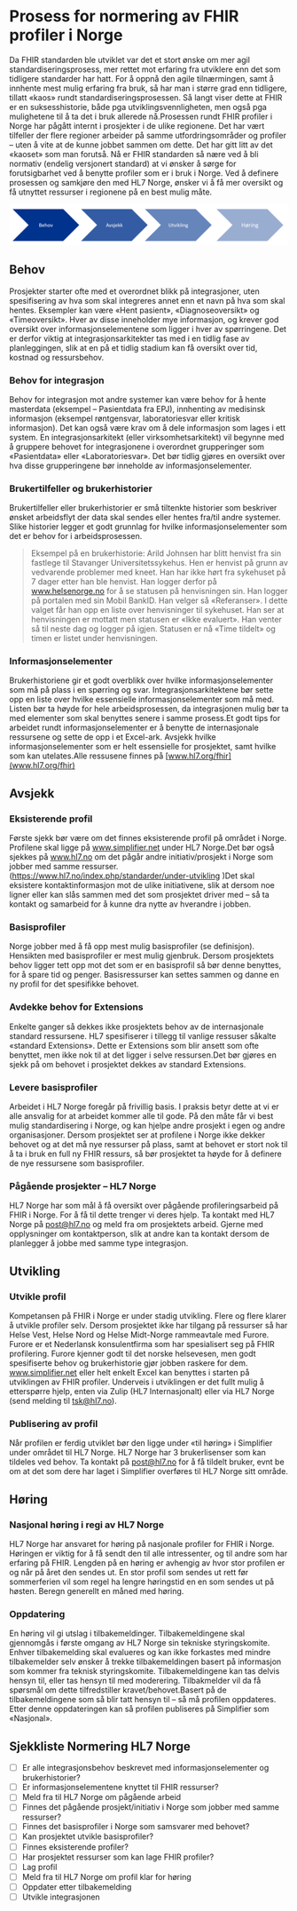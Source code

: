 # Prosess for normering av FHIR profiler i Norge

Da FHIR standarden ble utviklet var det et stort ønske om mer agil standardiseringsprosess, mer rettet mot erfaring fra utviklere enn det som tidligere standarder har hatt. For å oppnå den agile tilnærmingen, samt å innhente mest mulig erfaring fra bruk, så har man i større grad enn tidligere, tillatt «kaos» rundt standardiseringsprosessen. Så langt viser dette at FHIR er en suksesshistorie, både pga utviklingsvennligheten, men også pga mulighetene til å ta det i bruk allerede nå.Prosessen rundt FHIR profiler i Norge har pågått internt i prosjekter i de ulike regionene. Det har vært tilfeller der flere regioner arbeider på samme utfordringsområder og profiler – uten å vite at de kunne jobbet sammen om dette. Det har gitt litt av det «kaoset» som man forutså. Nå er FHIR standarden så nære ved å bli normativ (endelig versjonert standard) at vi ønsker å sørge for forutsigbarhet ved å benytte profiler som er i bruk i Norge. Ved å definere prosessen og samkjøre den med HL7 Norge, ønsker vi å få mer oversikt og få utnyttet ressurser i regionene på en best mulig måte.  

![HL7 Norge normeringsprosess](../images/HL7-Norge-prosess.png)

## Behov

Prosjekter starter ofte med et overordnet blikk på integrasjoner, uten spesifisering av hva som skal integreres annet enn et navn på hva som skal hentes. Eksempler kan være «Hent pasient», «Diagnoseoversikt» og «Timeoversikt». Hver av disse inneholder mye informasjon, og krever god oversikt over informasjonselementene som ligger i hver av spørringene. Det er derfor viktig at integrasjonsarkitekter tas med i en tidlig fase av planleggingen, slik at en på et tidlig stadium kan få oversikt over tid, kostnad og ressursbehov.

### Behov for integrasjon

Behov for integrasjon mot andre systemer kan være behov for å hente masterdata (eksempel – Pasientdata fra EPJ), innhenting av medisinsk informasjon (eksempel røntgensvar, laboratoriesvar eller kritisk informasjon). Det kan også være krav om å dele informasjon som lages i ett system. En integrasjonsarkitekt (eller virksomhetsarkitekt) vil begynne med å gruppere behovet for integrasjonene i overordnet grupperinger som «Pasientdata» eller «Laboratoriesvar». Det bør tidlig gjøres en oversikt over hva disse grupperingene bør inneholde av informasjonselementer.

### Brukertilfeller og brukerhistorier

Brukertilfeller eller brukerhistorier er små tiltenkte historier som beskriver ønsket arbeidsflyt der data skal sendes eller hentes fra/til andre systemer. Slike historier legger et godt grunnlag for hvilke informasjonselementer som det er behov for i arbeidsprosessen.

>Eksempel på en brukerhistorie: Arild Johnsen har blitt henvist fra sin fastlege til Stavanger Universitetssykehus. Hen er henvist på grunn av vedvarende problemer med kneet. Han har ikke hørt fra sykehuset på 7 dager etter han ble henvist. Han logger derfor på www.helsenorge.no for å se statusen på henvisningen sin. Han logger på portalen med sin Mobil BankID. Han velger så «Referanser». I dette valget får han opp en liste over henvisninger til sykehuset. Han ser at henvisningen er mottatt men statusen er «Ikke evaluert». Han venter så til neste dag og logger på igjen. Statusen er nå «Time tildelt» og timen er listet under henvisningen.

### Informasjonselementer

Brukerhistoriene gir et godt overblikk over hvilke informasjonselementer som må på plass i en spørring og svar. Integrasjonsarkitektene bør sette opp en liste over hvilke essensielle informasjonselementer som må med. Listen bør ta høyde for hele arbeidsprosessen, da integrasjonen mulig bør ta med elementer som skal benyttes senere i samme prosess.Et godt tips for arbeidet rundt informasjonselementer er å benytte de internasjonale ressursene og sette de opp i et Excel-ark. Avsjekk hvilke informasjonselementer som er helt essensielle for prosjektet, samt hvilke som kan utelates.Alle ressusene finnes på [www.hl7.org/fhir](www.hl7.org/fhir)

## Avsjekk

### Eksisterende profil

Første sjekk bør være om det finnes eksisterende profil på området i Norge. Profilene skal ligge på www.simplifier.net under HL7 Norge.Det bør også sjekkes på www.hl7.no om det pågår andre initiativ/prosjekt i Norge som jobber med samme ressurser. (https://www.hl7.no/index.php/standarder/under-utvikling )Det skal eksistere kontaktinformasjon mot de ulike initiativene, slik at dersom noe ligner eller kan slås sammen med det som prosjektet driver med – så ta kontakt og samarbeid for å kunne dra nytte av hverandre i jobben.  

### Basisprofiler

Norge jobber med å få opp mest mulig basisprofiler (se definisjon). Hensikten med basisprofiler er mest mulig gjenbruk. Dersom prosjektets behov ligger tett opp mot det som er en basisprofil så bør denne benyttes, for å spare tid og penger. Basisressurser kan settes sammen og danne en ny profil for det spesifikke behovet.  

### Avdekke behov for Extensions

Enkelte ganger så dekkes ikke prosjektets behov av de internasjonale standard ressursene.  HL7 spesifiserer i tillegg til vanlige ressuser såkalte «standard Extensions». Dette er Extensions som blir ansett som ofte benyttet, men ikke nok til at det ligger i selve ressursen.Det bør gjøres en sjekk på om behovet i prosjektet dekkes av standard Extensions.  

### Levere basisprofiler

Arbeidet i HL7 Norge foregår på frivillig basis. I praksis betyr dette at vi er alle ansvalig for at arbeidet kommer alle til gode. På den måte får vi best mulig standardisering i Norge, og kan hjelpe andre prosjekt i egen og andre organisasjoner. Dersom prosjektet ser at profilene i Norge ikke dekker behovet og at det må nye ressurser på plass, samt at behovet er stort nok til å ta i bruk en full ny FHIR ressurs, så bør prosjektet ta høyde for å definere de nye ressursene som basisprofiler.  

### Pågående prosjekter – HL7 Norge

HL7 Norge har som mål å få oversikt over pågående profileringsarbeid på FHIR i Norge. For å få til dette trenger vi deres hjelp. Ta kontakt med HL7 Norge på post@hl7.no og meld fra om prosjektets arbeid. Gjerne med opplysninger om kontaktperson, slik at andre kan ta kontakt dersom de planlegger å jobbe med samme type integrasjon.

## Utvikling

### Utvikle profil

Kompetansen på FHIR i Norge er under stadig utvikling. Flere og flere klarer å utvikle profiler selv. Dersom prosjektet ikke har tilgang på ressurser så har Helse Vest, Helse Nord og Helse Midt-Norge rammeavtale med Furore. Furore er et Nederlansk konsulentfirma som har spesialisert seg på FHIR profilering.  Furore kjenner godt til det norske helsevesen, men godt spesifiserte behov og brukerhistorie gjør jobben raskere for dem. www.simplifier.net eller helt enkelt Excel kan benyttes i starten på utviklingen av FHIR profiler. Underveis i utviklingen er det fullt mulig å etterspørre hjelp, enten via Zulip (HL7 Internasjonalt) eller via HL7 Norge (send melding til tsk@hl7.no).  

### Publisering av profil

Når profilen er ferdig utviklet bør den ligge under «til høring» i Simplifier under området til HL7 Norge. HL7 Norge har 3 brukerlisenser som kan tildeles ved behov. Ta kontakt på post@hl7.no for å få tildelt bruker, evnt be om at det som dere har laget i Simplifier overføres til HL7 Norge sitt område.  

## Høring

### Nasjonal høring i regi av HL7 Norge

HL7 Norge har ansvaret for høring på nasjonale profiler for FHIR i Norge. Høringen er viktig for å få sendt den til alle intressenter, og til andre som har erfaring på FHIR. Lengden på en høring er avhengig av hvor stor profilen er og når på året den sendes ut. En stor profil som sendes ut rett før sommerferien vil som regel ha lengre høringstid en en som sendes ut på høsten. Beregn generellt en måned med høring.  

### Oppdatering 

En høring vil gi utslag i tilbakemeldinger. Tilbakemeldingene skal gjennomgås i første omgang av HL7 Norge sin tekniske styringskomite.  Enhver tilbakemelding skal evalueres og kan ikke forkastes med mindre tilbakemelder selv ønsker å trekke tilbakemeldingen basert på informasjon som kommer fra teknisk styringskomite. Tilbakemeldingene kan tas delvis hensyn til, eller tas hensyn til med moderering. Tilbakmelder vil da få spørsmål om dette tilfredstiller kravet/behovet.Basert på de tilbakemeldingene som så blir tatt hensyn til – så må profilen oppdateres. Etter denne oppdateringen kan så profilen publiseres på Simplifier som «Nasjonal».  

## Sjekkliste Normering HL7 Norge

- [ ] Er alle integrasjonsbehov beskrevet med informasjonselementer og brukerhistorier?
- [ ] Er informasjonselementene knyttet til FHIR ressurser?
- [ ] Meld fra til HL7 Norge om pågående arbeid
- [ ] Finnes det pågående prosjekt/initiativ i Norge som jobber med samme ressurser?
- [ ] Finnes det basisprofiler i Norge som samsvarer med behovet?
- [ ] Kan prosjektet utvikle basisprofiler?
- [ ] Finnes eksisterende profiler?
- [ ] Har prosjektet ressurser som kan lage FHIR profiler?
- [ ] Lag profil
- [ ] Meld fra til HL7 Norge om profil klar for høring
- [ ] Oppdater etter tilbakemelding
- [ ] Utvikle integrasjonen